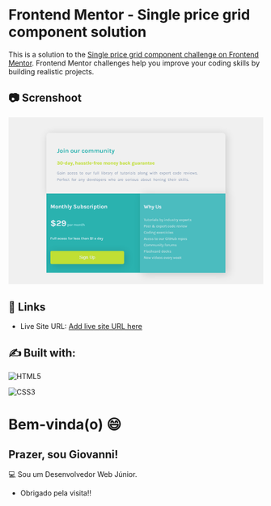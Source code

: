 # Frontend Mentor - Single price grid component solution

This is a solution to the [Single price grid component challenge on Frontend Mentor](https://www.frontendmentor.io/challenges/single-price-grid-component-5ce41129d0ff452fec5abbbc). Frontend Mentor challenges help you improve your coding skills by building realistic projects. 

## :camera: Screnshoot

<img src="screenshot.png" alt="Project Screenshot" />

## :wave: Links

- Live Site URL: [Add live site URL here](https://your-live-site-url.com)

## :writing_hand: Built with:

![HTML5](https://img.shields.io/badge/html5-%23E34F26.svg?style=for-the-badge&logo=html5&logoColor=white)

![CSS3](https://img.shields.io/badge/css3-%231572B6.svg?style=for-the-badge&logo=css3&logoColor=white)

# Bem-vinda(o) :smile:

## Prazer, sou Giovanni!

:computer: Sou um Desenvolvedor Web Júnior.


- Obrigado pela visita!!


